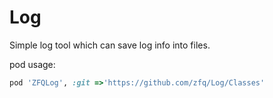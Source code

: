 # Log
Simple log tool which can save log info into files.

pod usage:
```ruby
pod 'ZFQLog', :git =>'https://github.com/zfq/Log/Classes'
```
